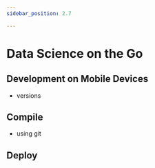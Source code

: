 ```yaml
---
sidebar_position: 2.7

---
```


# Data Science on the Go
## Development on Mobile Devices

- versions

## Compile

- using git

## Deploy
